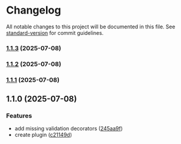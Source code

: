 # Changelog

All notable changes to this project will be documented in this file. See [standard-version](https://github.com/conventional-changelog/standard-version) for commit guidelines.

### [1.1.3](https://github.com/glyad/aurelia-validation-decorators/compare/v1.1.2...v1.1.3) (2025-07-08)

### [1.1.2](https://github.com/glyad/aurelia-validation-decorators/compare/v1.1.1...v1.1.2) (2025-07-08)

### [1.1.1](https://github.com/glyad/aurelia-validation-decorators/compare/v1.1.0...v1.1.1) (2025-07-08)

## 1.1.0 (2025-07-08)


### Features

* add missing validation decorators ([245aa9f](https://github.com/glyad/aurelia-validation-decorators/commit/245aa9f545ddd7ca9098f0c763d2a9e063b1892e))
* create plugin ([c21149d](https://github.com/glyad/aurelia-validation-decorators/commit/c21149d6448290fb1059cbfb4d9f3eb8a142f973))
